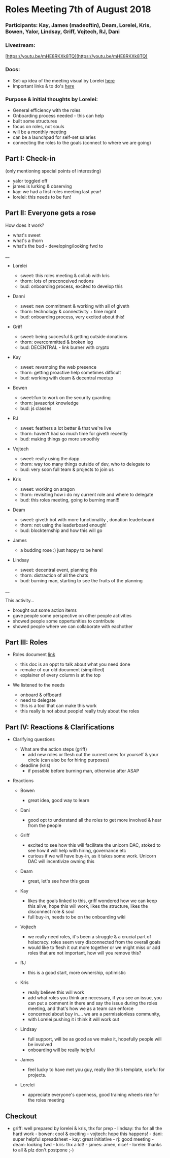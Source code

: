 # Roles Meeting 7th of August 2018

### Participants: Kay, James (madeoftin), Deam, Lorelei, Kris, Bowen, Yalor, Lindsay, Griff, Vojtech, RJ, Dani    

### Livestream:
[https://youtu.be/mHE8RKXk8TQ](https://youtu.be/mHE8RKXk8TQ)

### Docs:
- Set-up idea of the meeting visual by Lorelei [here](https://riot.im/app/#/room/!VUpIHOCgPdHvUrtwXq:matrix.org/$1533653774280481Tlddt:matrix.org)
- Important links & to do's [here](https://docs.google.com/document/d/1Q-9Pi1RQX2g3RCW4EG08wRj3WPK8MHIj8Yn8aTGrEmc/edit?usp=sharing) 

### Purpose & initial thoughts by Lorelei: 

- General efficiency with the roles 
- Onboarding process needed - this can help 
- built some structures 
- focus on roles, not souls 
- will be a monthly meeting 
- can be a launchpad for self-set salaries
- connecting the roles to the goals (connect to where we are going)




## Part I: Check-in 
(only mentioning special points of interesting)
- yalor toggled off 
- james is lurking & observing 
- kay: we had a first roles meeting last year!
- lorelei: this needs to be fun!

## Part II: Everyone gets a rose

How does it work?
- what's sweet
- what's a thorn 
- what's the bud - developing/looking fwd to 

__

- Lorelei 
    - sweet: this roles meeting & collab with kris 
    - thorn: lots of preconceived notions 
    - bud: onboarding process, excited to develop this

- Danni 
    - sweet: new commitment & working with all of giveth  
    - thorn: technology & connectivity + time mgmt 
    - bud: onboarding process, very excited about this!

- Griff
    - sweet: being succesful & getting outside donations
    - thorn: overcommitted & broken leg
    - bud: DECENTRAL - link burner with crypto
 
 - Kay
     - sweet: revamping the web presence 
     - thorn: getting proactive help sometimes difficult 
     - bud: working with deam & decentral meetup

- Bowen
    - sweet:fun to work on the security guarding 
    - thorn: javascript knowledge
    - bud: js classes

- RJ
    - sweet: feathers a lot better & that we're live
    - thorn: haven't had so much time for giveth recently 
    - bud: making things go more smoothly 

- Vojtech
    - sweet: really using the dapp 
    - thorn: way too many things outside of dev, who to delegate to 
    - bud: very soon full team & projects to join us


- Kris 
    - sweet: working on aragon 
    - thorn: revisiting how i do my current role and where to delegate
    - bud: this roles meeting, going to burning man!!!

- Deam
    - sweet: giveth bot with more functionality , donation leaderboard
    - thorn: not using the leaderboard enough!
    - bud: blockternship and how this will go 

- James
    - a budding rose :) just happy to be here!

- Lindsay
    - sweet: decentral event, planning this
    - thorn: distraction of all the chats
    - bud: burning man, starting to see the fruits of the planning 

__ 

This activity... 
- brought out some action items 
- gave people some perspective on other people activities
- showed people some oppertunities to contribute
- showed people where we can collaborate with eachother


## Part III: Roles 

- Roles document [link](https://docs.google.com/spreadsheets/d/10yFmRviEoeUCg8GfWizHBtkFqU9kgm_OhmIj9Lt-ONU/edit#gid=833931244)
    - this doc is an oppt to talk about what you need done 
    - remake of our old document (simplified)
    - explainer of every column is at the top

- We listened to the needs
    - onboard & offboard
    - need to delegate 
    - this is a tool that can make this work 
    - this really is not about people! really truly about the roles 


## Part IV: Reactions & Clarifications

- Clarifying questions 
    - What are the action steps (griff)
        - add new roles or flesh out the current ones for yourself & your circle (can also be for hiring purposes)
    - deadline (kris) 
        - if possible before burning man, otherwise after ASAP

- Reactions
    - Bowen
        - great idea, good way to learn 
    - Dani
        - good opt to understand all the roles to get more involved & hear from the people
    - Griff
        - excited to see how this will facilitate the unicorn DAC, stoked to see how it will help with hiring, governance etc
        - curious if we will have buy-in, as it takes some work. Unicorn DAC will incentivize owning this
    - Deam
        - great, let's see how this goes
    - Kay
        - likes the goals linked to this, griff wondered how we can keep this alive, hope this will work, likes the structure, likes the disconnect role & soul 
        - full buy-in, needs to be on the onboarding wiki 
    - Vojtech
        -  we really need roles, it's been a struggle & a crucial part of holacracy. roles seem very disconnected from the overall goals 
        -  would like to flesh it out more together or we might miss or add roles that are not important, how will you remove this? 
    - RJ
        - this is a good start, more ownership, optimistic

    - Kris 
        - really believe this will work 
        - add what roles you think are necessary, if you see an issue, you can put a comment in there and say the issue during the roles meeting, and that's how we as a team can enforce 
        - concerned about buy in.... we are a permissionless community, 
        - with Lorelei pushing it i think it will work out

    - Lindsay
        - full support, will be as good as we make it, hopefully people will be involved
        - onboarding will be really helpful 

    - James
        - feel lucky to have met you guy, really like this template, useful for projects. 

    - Lorelei 
        - appreciate everyone's openness, good training wheels ride for the roles meeting 



## Checkout 


   - griff: well prepared by lorelei & kris, thx for prep
    - lindsay: thx for all the hard work
    - bowen: cool & exciting 
    - vojtech: hope this happens!
    - dani: super helpful spreadsheet
    - kay: great initiative
    - rj: good meeting 
    - deam: looking fwd 
    - kris: thx a lot!
    - james: amen, nice! 
    - lorelei: thanks to all & plz don't postpone ;-) 

